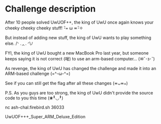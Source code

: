 # Challenge description 

After 10 people solved UwUOF++, the king of UwU once again knows your cheeky cheeky cheeky stuff! ･ิ≖ ω ≖･ิ✧

But instead of adding new stuff, the king of UwU wants to play something else. /ᐠ .ᆺ. ᐟ\ﾉ

FYI, the king of UwU bought a new MacBook Pro last year, but someone keeps saying it is not correct (啱) to use an arm-based computer... (ㆀ˘･з･˘)

As revenge, the king of UwU has changed the challenge and made it into an ARM-based challenge (=^-ω-^=)

See if you can still get the flag after all these changes (≖ᴗ≖๑)

P.S. As you guys are too strong, the king of UwU didn't provide the source code to you this time (❀╹◡╹)

nc ash-chal.firebird.sh 36033

UwUOF+++_Super_ARM_Deluxe_Edition
